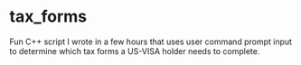 # tax_forms
Fun C++ script I wrote in a few hours that uses user command prompt input to determine which tax forms a US-VISA holder needs to complete.
